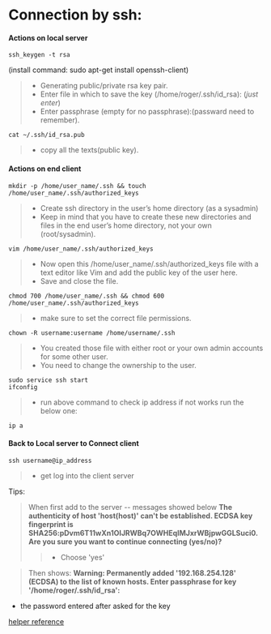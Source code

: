 # Connection by ssh:
#### Actions on local server

    ssh_keygen -t rsa
 (install command: sudo apt-get install openssh-client)
> - Generating public/private rsa key pair.
> - Enter file in which to save the key (/home/roger/.ssh/id_rsa): (*just enter*)
> - Enter passphrase (empty for no passphrase):(passward need to remember).

    cat ~/.ssh/id_rsa.pub
> - copy all the texts(public key).

#### Actions on end client

    mkdir -p /home/user_name/.ssh && touch /home/user_name/.ssh/authorized_keys
> - Create ssh directory in the user’s home directory (as a sysadmin)
> - Keep in mind that you have to create these new directories and files in the end user’s home directory, not your own (root/sysadmin).

    vim /home/user_name/.ssh/authorized_keys
> - Now open this /home/user_name/.ssh/authorized_keys file with a text editor like Vim and add the public key of the user here.
> - Save and close the file.

    chmod 700 /home/user_name/.ssh && chmod 600 /home/user_name/.ssh/authorized_keys
> - make sure to set the correct file permissions.

    chown -R username:username /home/username/.ssh
> - You created those file with either root or your own admin accounts for some other user.
> - You need to change the ownership to the user.

    sudo service ssh start
    ifconfig
> - run above command to check ip address if not works run the below one:
    
    ip a

#### Back to Local server to Connect client

    ssh username@ip_address
> - get log into the client server

Tips:
> When first add to the server -- messages showed below
__The authenticity of host 'host(host)' can't be established.
ECDSA key fingerprint is SHA256:pDvm6T11wXn1OIJRWBq7OWHEqIMJxrWBjpwGGLSuci0.
Are you sure you want to continue connecting (yes/no)?__
>> - Choose 'yes'

> Then shows:
__Warning: Permanently added '192.168.254.128' (ECDSA) to the list of known hosts.
Enter passphrase for key '/home/roger/.ssh/id_rsa':__
- the password entered after asked for the key

[helper reference](https://linuxhandbook.com/add-ssh-public-key-to-server/amp/)
